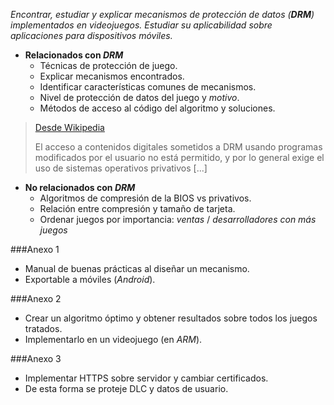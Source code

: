 _Encontrar, estudiar y explicar mecanismos de protección de datos (**DRM**)
implementados en videojuegos.
Estudiar su aplicabilidad sobre aplicaciones para dispositivos móviles._

* **Relacionados con _DRM_**
  * Técnicas de protección de juego.
  * Explicar mecanismos encontrados.
  * Identificar características comunes de mecanismos.
  * Nivel de protección de datos del juego y *motivo*.
  * Métodos de acceso al código del algoritmo y soluciones.

> [Desde Wikipedia](http://es.wikipedia.org/wiki/Gesti%C3%B3n_digital_de_derechos#.C2.BFC.C3.B3mo_afectan_al_software_libre.3F)
>
> El acceso a contenidos digitales sometidos a DRM usando programas modificados por el usuario no está permitido, y por lo general exige el uso de sistemas operativos privativos [...]


* **No relacionados con *DRM***
  * Algoritmos de compresión de la BIOS vs privativos.
  * Relación entre compresión y tamaño de tarjeta.
  * Ordenar juegos por importancia: *ventas* / *desarrolladores con más juegos*


###Anexo 1
+ Manual de buenas prácticas al diseñar un mecanismo.
+ Exportable a móviles (*Android*).


###Anexo 2
+ Crear un algoritmo óptimo y obtener resultados sobre todos los juegos tratados.
+ Implementarlo en un videojuego (en *ARM*).


###Anexo 3
+ Implementar HTTPS sobre servidor y cambiar certificados.
+ De esta forma se proteje DLC y datos de usuario.

